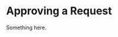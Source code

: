[title]: # (Approving a Request)
[tags]: # (XXX)
[priority]: # (1469)
# Approving a Request
Something here.
